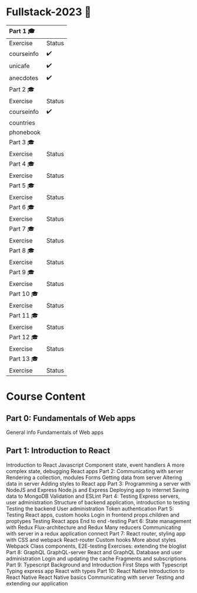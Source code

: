 # Fullstack-2023 🏫

|  Part 1 🎓  |         |
| :---       | :---    |
| Exercise   | Status  |
| courseinfo | ✔️     |
| unicafe    | ✔️     |
| anecdotes  | ✔️       |
|  Part 2 🎓  |         |
| Exercise   | Status  |
| courseinfo | ✔️     |
| countries    |    |
| phonebook  |        |
|  Part 3 🎓  |         |
| Exercise   | Status  |
|  Part 4 🎓  |         |
| Exercise   | Status  |
|  Part 5 🎓  |         |
| Exercise   | Status  |
|  Part 6 🎓  |         |
| Exercise   | Status  |
|  Part 7 🎓  |         |
| Exercise   | Status  |
|  Part 8 🎓  |         |
| Exercise   | Status  |
|  Part 9 🎓  |         |
| Exercise   | Status  |
|  Part 10 🎓  |         |
| Exercise   | Status  |
|  Part 11 🎓  |         |
| Exercise   | Status  |
|  Part 12 🎓  |         |
| Exercise   | Status  |
|  Part 13 🎓  |         |
| Exercise   | Status  |


# Course Content

## Part 0: Fundamentals of Web apps
General info
Fundamentals of Web apps
## Part 1: Introduction to React
Introduction to React
Javascript
Component state, event handlers
A more complex state, debugging React apps
Part 2: Communicating with server
Rendering a collection, modules
Forms
Getting data from server
Altering data in server
Adding styles to React app
Part 3: Programming a server with NodeJS and Express
Node.js and Express
Deploying app to internet
Saving data to MongoDB
Validation and ESLint
Part 4: Testing Express servers, user administration
Structure of backend application, introduction to testing
Testing the backend
User administration
Token authentication
Part 5: Testing React apps, custom hooks
Login in frontend
props.children and proptypes
Testing React apps
End to end -testing
Part 6: State management with Redux
Flux-architecture and Redux
Many reducers
Communicating with server in a redux application
connect
Part 7: React router, styling app with CSS and webpack
React-router
Custom hooks
More about styles
Webpack
Class components, E2E-testing
Exercises: extending the bloglist
Part 8: GraphQL
GraphQL-server
React and GraphQL
Database and user administration
Login and updating the cache
Fragments and subscriptions
Part 9: Typescript
Background and Introduction
First Steps with Typescript
Typing express app
React with types
Part 10: React Native
Introduction to React Native
React Native basics
Communicating with server
Testing and extending our application 
